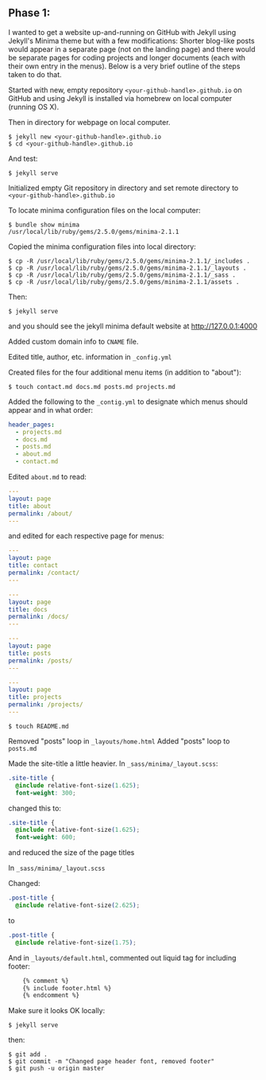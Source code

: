 ## Phase 1:  

I wanted to get a website up-and-running on GitHub with Jekyll using Jekyll's Minima 
theme but with a few modifications:  Shorter blog-like posts would appear in a separate 
page (not on the landing page) and there would be separate pages for coding projects 
and longer documents (each with their own entry in the menus).  Below is a very brief
outline of the steps taken to do that.

Started with new, empty repository `<your-github-handle>.github.io` on GitHub and using Jekyll is 
installed via homebrew on local computer (running OS X).

Then in directory for webpage on local computer.

```shell
$ jekyll new <your-github-handle>.github.io
$ cd <your-github-handle>.github.io
```

And test:

```shell
$ jekyll serve
```
Initialized empty Git repository in directory and set remote directory to `<your-github-handle>.github.io`

To locate minima configuration files on the local computer:

```shell
$ bundle show minima 
/usr/local/lib/ruby/gems/2.5.0/gems/minima-2.1.1
```

Copied the minima configuration files into local directory:

```shell
$ cp -R /usr/local/lib/ruby/gems/2.5.0/gems/minima-2.1.1/_includes .
$ cp -R /usr/local/lib/ruby/gems/2.5.0/gems/minima-2.1.1/_layouts .
$ cp -R /usr/local/lib/ruby/gems/2.5.0/gems/minima-2.1.1/_sass .
$ cp -R /usr/local/lib/ruby/gems/2.5.0/gems/minima-2.1.1/assets .
```

Then:

```shell
$ jekyll serve
```

and you should see the jekyll minima default website at http://127.0.0.1:4000

Added custom domain info to `CNAME` file.

Edited title, author, etc. information in `_config.yml`

Created files for the four additional menu items (in addition to "about"):

```shell
$ touch contact.md docs.md posts.md projects.md
```

Added the following to the `_contig.yml` to designate which menus should appear and in what order:

```yml
header_pages:
  - projects.md
  - docs.md
  - posts.md
  - about.md
  - contact.md 
```

Edited `about.md` to read:

```yml
---
layout: page
title: about
permalink: /about/
---
```

and edited for each respective page for menus:

```yml
---
layout: page
title: contact
permalink: /contact/
---
```

```yml
---
layout: page
title: docs
permalink: /docs/
---
```

```yml
---
layout: page
title: posts
permalink: /posts/
---
```

```yml
---
layout: page
title: projects
permalink: /projects/
---
```

```shell
$ touch README.md
```

Removed "posts" loop in `_layouts/home.html`
Added "posts" loop to `posts.md`

Made the site-title a little heavier.  In `_sass/minima/_layout.scss`:

```css
.site-title {
  @include relative-font-size(1.625);
  font-weight: 300;
```

changed this to:

```css
.site-title {
  @include relative-font-size(1.625);
  font-weight: 600;
```

and reduced the size of the page titles

In `_sass/minima/_layout.scss`

Changed:

```css
.post-title {
  @include relative-font-size(2.625);
```

to 

```css
.post-title {
  @include relative-font-size(1.75);
```

And in `_layouts/default.html`, commented out liquid tag for including footer:

```html
    {% comment %}
    {% include footer.html %}
    {% endcomment %}
```
Make sure it looks OK locally:

```shell
$ jekyll serve
```

then:

```shell
$ git add .
$ git commit -m "Changed page header font, removed footer"
$ git push -u origin master
```


